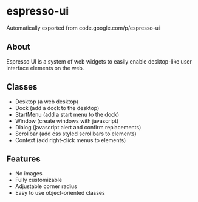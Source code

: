 # espresso-ui
Automatically exported from code.google.com/p/espresso-ui

## About
Espresso UI is a system of web widgets to easily enable desktop-like user interface elements on the web.

## Classes
* Desktop (a web desktop)
* Dock (add a dock to the desktop)
* StartMenu (add a start menu to the dock)
* Window (create windows with javascript)
* Dialog (javascript alert and confirm replacements)
* Scrollbar (add css styled scrollbars to elements)
* Context (add right-click menus to elements)

## Features
* No images
* Fully customizable
* Adjustable corner radius
* Easy to use object-oriented classes
